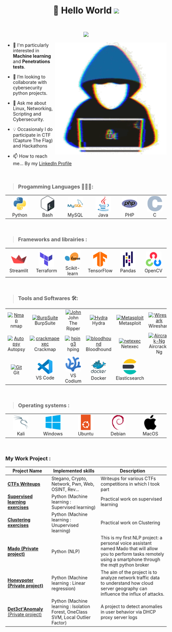 <h1 align="center">👋 Hello World <img src="https://media.giphy.com/media/d91mOUkiBnKjgMhjBp/giphy.gif" width="35"> </h1>
&nbsp; 
<p align="center"><a href="https://git.io/typing-svg"><img src="https://readme-typing-svg.herokuapp.com?font=Fira+Code&weight=1000&size=22&pause=1000&color=F77110&center=true&vCenter=true&random=false&width=730&height=60&lines=%3C+I'm+Aude+Marie+K.+%2F%3E;Active+learner+%2F+researcher%2C;Cybersecurity+and+AI+student%2C;Offensive+Security+Engineer+and+CTF+Enthusiast%2C;OSCP+aspirant."/></a></p>

<img align="right" alt="Picture of coding" width="350" src="https://raw.githubusercontent.com/F745H/F745H/main/Assets/about_me.gif">


- 🌱 I'm particularly interested in **Machine learning** and **Penetrations tests**.
  
- 💞️ I’m looking to collaborate with cybersecurity python projects.
  
- 💬 Ask me about Linux, Networking, Scripting and Cybersecurity.
  
- 💡 Occasionaly I do participate in CTF (Capture The Flag) and Hackathons

- 📫 How to reach me... By my <a href="https://www.linkedin.com/in/aude-marie-k-438528216/" target="blank">LinkedIn Profile</a>

&nbsp;

> <h3 align="left">Progamming Languages 👩🏽‍💻:</h3>

<table>
  <tr>
    <td align="center" width="96">
      <a href="https://www.python.org" target="_blank" rel="noreferrer">
        <img src="https://raw.githubusercontent.com/devicons/devicon/master/icons/python/python-original.svg" width="48" height="48" alt="Python" />
      </a>
      <br>Python
    </td>
    <td align="center" width="96">
      <a href="https://fr.wikipedia.org/wiki/Bourne-Again_shell" target="_blank" rel="noreferrer">
        <img src="https://raw.githubusercontent.com/devicons/devicon/master/icons/bash/bash-original.svg" width="48" height="48" alt="Bash" />
      </a>
      <br>Bash
    </td>
    <td align="center" width="96">
      <a href="https://www.mysql.com/en/" target="_blank" rel="noreferrer">
        <img src="https://raw.githubusercontent.com/devicons/devicon/master/icons/mysql/mysql-original-wordmark.svg" width="48" height="48" alt="MySql" />
      </a>
      <br>MySQL
    </td>
    <td align="center" width="96">
      <a href="https://www.java.com/en/" target="_blank" rel="noreferrer">
        <img src="https://raw.githubusercontent.com/devicons/devicon/master/icons/java/java-original.svg" width="48" height="48" alt="Java" />
      </a>
      <br>Java
    </td>
    <td align="center" width="96">
      <a href="https://www.php.net" target="_blank" rel="noreferrer">
        <img src="https://raw.githubusercontent.com/devicons/devicon/master/icons/php/php-original.svg" width="48" height="48" alt="PHP" />
      </a>
      <br>PHP
    </td>
    <td align="center" width="96">
      <a href="https://fr.wikipedia.org/wiki/C_(langage)" target="_blank" rel="noreferrer">
        <img src="https://raw.githubusercontent.com/devicons/devicon/master/icons/c/c-original.svg" width="48" height="48" alt="C" />
      </a>
      <br>C
    </td>
    </tr>
</table>
&nbsp; 

> <h3 align="left">Frameworks and librairies :</h3>

<table>
  <tr>
    <td align="center" width="96">
      <a href="https://streamlit.io" target="_blank" rel="noreferrer">
        <img src="https://raw.githubusercontent.com/devicons/devicon/master/icons/streamlit/streamlit-original.svg" width="48" height="48" alt="Streamlit" />
      </a>
      <br>Streamlit
    </td>
     <td align="center" width="96">
      <a href="https://www.terraform.io" target="_blank" rel="noreferrer">
        <img src="https://raw.githubusercontent.com/devicons/devicon/master/icons/terraform/terraform-original.svg" width="48" height="48" alt="Terraform" />
      </a>
      <br>Terraform
    </td>
    <td align="center" width="96">
      <a href="https://scikit-learn.org" target="_blank" rel="noreferrer">
        <img src="https://raw.githubusercontent.com/devicons/devicon/master/icons/scikitlearn/scikitlearn-original.svg" width="48" height="48" alt="Scikit-learn" />
      </a>
      <br>Scikit-learn
    </td>
    <td align="center" width="96">
      <a href="https://www.tensorflow.org" target="_blank" rel="noreferrer">
        <img src="https://raw.githubusercontent.com/devicons/devicon/master/icons/tensorflow/tensorflow-original.svg" width="48" height="48" alt="Plotly" />
      </a>
      <br>TensorFlow
    </td>
    <td align="center" width="96">
      <a href="https://pandas.pydata.org" target="_blank" rel="noreferrer">
        <img src="https://raw.githubusercontent.com/devicons/devicon/master/icons/pandas/pandas-original.svg" alt="Pandas" width="48" height="48"/>
      </a>
      <br>Pandas
     <td align="center" width="96">
      <a href="https://opencv.org" target="_blank" rel="noreferrer">
        <img src="https://raw.githubusercontent.com/devicons/devicon/master/icons/opencv/opencv-original.svg" alt="Opencv" width="48" height="48"/>
      </a>
      <br>OpenCV
    </td>
  </tr>
</table>

&nbsp; 
> <h3 align="left">Tools and Softwares 🛠:</h3>

<table>
  <tr>
    <td align="center" width="96">
      <a href="https://nmap.org" target="_blank" rel="noreferrer">
        <img src="https://www.kali.org/tools/nmap/images/nmap-logo.svg" width="48" height="48" alt="Nmap" />
      </a>
      <br>nmap
    </td>
    <td align="center" width="96">
      <a href="https://portswigger.net/burp" target="_blank" rel="noreferrer">
        <img src="https://www.kali.org/tools/burpsuite/images/burpsuite-logo.svg" width="48" height="48" alt="BurpSuite" />
      </a>
      <br>BurpSuite
    </td>
    <td align="center" width="96">
      <a href="https://www.openwall.com/john/" target="_blank" rel="noreferrer">
        <img src="https://www.kali.org/tools/john/images/john-logo.svg" width="48" height="48" alt="John" />
      </a>
      <br>John The Ripper
    </td>
     <td align="center" width="96">
      <a href="https://www.kali.org/tools/hydra/" target="_blank" rel="noreferrer">
        <img src="https://www.kali.org/tools/hydra/images/hydra-logo.svg" width="48" height="48" alt="Hydra" />
      </a>
      <br>Hydra
    </td>
    <td align="center" width="96">
      <a href="https://www.metasploit.com/" target="_blank" rel="noreferrer">
        <img src="https://www.kali.org/tools/metasploit-framework/images/metasploit-framework-logo.svg" width="48" height="48" alt="Metasploit" />
      </a>
      <br>Metasploit
    </td>
    <td align="center" width="96">
      <a href="https://www.wireshark.org/" target="_blank" rel="noreferrer">
        <img src="https://www.kali.org/tools/wireshark/images/wireshark-logo.svg" width="48" height="48" alt="Wireshark" />
      </a>
      <br>Wireshark
    </td>
    <td align="center" width="96">
      <a href="https://github.com/OJ/gobuster" target="_blank" rel="noreferrer">
        <img src="https://www.kali.org/tools/gobuster/images/gobuster-logo.svg" width="48" height="48" alt="Gobuster" />
      </a>
      <br>Gobuster
    </td>
    <td align="center" width="96">
      <a href="https://www.tcpdump.org/" target="_blank" rel="noreferrer">
        <img src="https://www.kali.org/tools/tcpdump/images/tcpdump-logo.svg" width="48" height="48" alt="tcpdump" />
      </a>
      <br>Tcpdump
    </td>
    <td align="center" width="96">
      <a href="https://github.com/ReFirmLabs/binwalk" target="_blank" rel="noreferrer">
        <img src="https://www.kali.org/tools/binwalk/images/binwalk-logo.svg" width="48" height="48" alt="Binwalk" />
      </a>
      <br>Binwalk
    </td>
    <td align="center" width="96">
      <a href="https://sqlmap.org/" target="_blank" rel="noreferrer">
        <img src="https://www.kali.org/tools/sqlmap/images/sqlmap-logo.svg" width="48" height="48" alt="Sqlmap" />
      </a>
      <br>Sqlmap
    </td>
  <tr>
    <td align="center" width="96">
      <a href="https://www.sleuthkit.org/autopsy/" target="_blank" rel="noreferrer">
        <img src="https://www.kali.org/tools/autopsy/images/autopsy-logo.svg" width="48" height="48" alt="Autopsy" />
      </a>
      <br>Autopsy
    </td>
    <td align="center" width="96">
      <a href="https://github.com/mpgn/CrackMapExec" target="_blank" rel="noreferrer">
        <img src="https://www.kali.org/tools/crackmapexec/images/crackmapexec-logo.svg" width="48" height="48" alt="crackmapexec" />
      </a>
      <br>Crackmap
    </td>
    <td align="center" width="96">
      <a href="http://www.hping.org/" target="_blank" rel="noreferrer">
        <img src="https://www.kali.org/tools/hping3/images/hping3-logo.svg" width="48" height="48" alt="hping3" />
      </a>
      <br>hping
    </td>
    <td align="center" width="96">
      <a href="https://github.com/SpecterOps/BloodHound" target="_blank" rel="noreferrer">
        <img src="https://www.kali.org/tools/bloodhound/images/bloodhound-logo.svg" width="48" height="48" alt="bloodhound" />
      </a>
      <br>Bloodhound
    </td>
    <td align="center" width="96">
      <a href="https://github.com/Pennyw0rth/NetExec" target="_blank" rel="noreferrer">
        <img src="https://www.kali.org/tools/netexec/images/netexec-logo.svg" width="48" height="48" alt="netexec" />
      </a>
      <br>Netexec
    </td>
    <td align="center" width="96">
      <a href="https://www.aircrack-ng.org/" target="_blank" rel="noreferrer">
        <img src="https://www.kali.org/tools/aircrack-ng/images/aircrack-ng-logo.svg" width="48" height="48" alt="Aircrack-Ng" />
      </a>
      <br>Aircrack-Ng
    </td>
   <td align="center" width="96">
      <a href="https://www.trustedsec.com/downloads/social-engineer-toolkit/" target="_blank" rel="noreferrer">
        <img src="https://www.kali.org/tools/set/images/set-logo.svg" width="48" height="48" alt="setoolkit" />
      </a>
      <br>SEToolkit
    </td>
    <td align="center" width="96">
      <a href="https://gitlab.com/kalilinux/packages/impacket-scripts" target="_blank" rel="noreferrer">
        <img src="https://www.kali.org/tools/impacket-scripts/images/impacket-scripts-logo.svg" width="48" height="48" alt="Impacket-Scripts" />
      </a>
      <br>Impacket
    </td>
    <td align="center" width="96">
      <a href="https://www.wireshark.org/" target="_blank" rel="noreferrer">
        <img src="https://www.kali.org/tools/maltego/images/maltego-logo.svg" width="48" height="48" alt="Maltego" />
      </a>
      <br>Maltego
    </td>
    <td align="center" width="96">
      <a href="https://github.com/P0cL4bs/wifipumpkin3" target="_blank" rel="noreferrer">
        <img src="https://www.kali.org/tools/wifipumpkin3/images/wifipumpkin3-logo.svg" width="48" height="48" alt="wifipumpkin3" />
      </a>
      <br>wifipumpkin
    </td>
  <tr>
    <td align="center" width="96">
      <a href="https://git-scm.com/" target="_blank" rel="noreferrer">
        <img src="https://www.vectorlogo.zone/logos/git-scm/git-scm-icon.svg" width="48" height="48" alt="Git" />
      </a>
      <br>Git
    </td>
    <td align="center" width="96">
      <a href="https://code.visualstudio.com" target="_blank" rel="noreferrer">
        <img src="https://raw.githubusercontent.com/devicons/devicon/master/icons/vscode/vscode-original.svg" width="46" height="46" alt="VS Code" />
      </a>
      <br>VS Code
    </td>
    <td align="center" width="96">
      <a href="https://vscodium.com" target="_blank" rel="noreferrer">
        <img src="https://raw.githubusercontent.com/devicons/devicon/master/icons/vscodium/vscodium-original.svg" alt="VS Codium" width="48" height="48"/>
      </a>
      <br>VS Codium
    </td>
    <td align="center" width="96">
      <a href="https://www.docker.com/" target="_blank" rel="noreferrer">
        <img src="https://raw.githubusercontent.com/devicons/devicon/master/icons/docker/docker-original-wordmark.svg" alt="Docker" width="48" height="48"/>
      </a>
      <br>Docker
    </td>
    <td align="center" width="96">
      <a href="https://www.elastic.co/" target="_blank" rel="noreferrer">
        <img src="https://raw.githubusercontent.com/devicons/devicon/master/icons/elasticsearch/elasticsearch-original.svg" width="48" height="48" alt="Elasticsearch" />
      </a>
      <br>Elasticsearch
    </td>
  </tr>
</table>

&nbsp; 
> <h3 align="left">Operating systems  :</h3>

<table>
  <tr>
    <td align="center" width="96">
      <a href="https://www.kali.org/" target="_blank" rel="noreferrer">
        <img src="https://raw.githubusercontent.com/F745H/F745H/main/Assets/kali.png" width="48" height="48" alt="Kali" />
      </a>
      <br>Kali
    </td>
    <td align="center" width="96">
      <a href="https://www.microsoft.com/en-us/windows/" target="_blank" rel="noreferrer">
        <img src="https://raw.githubusercontent.com/devicons/devicon/master/icons/windows8/windows8-original.svg" width="48" height="48" alt="Windows" />
      </a>
      <br>Windows
    </td>
    <td align="center" width="96">
      <a href="https://ubuntu.com" target="_blank" rel="noreferrer">
        <img src="https://raw.githubusercontent.com/devicons/devicon/master/icons/ubuntu/ubuntu-original.svg" width="48" height="48" alt="Ubuntu" />
      </a>
      <br>Ubuntu
    </td>
    <td align="center" width="96">
      <a href="https://www.debian.org/index.fr.html" target="_blank" rel="noreferrer">
        <img src="https://raw.githubusercontent.com/F745H/F745H/main/Assets/debian-original.svg" width="48" height="48" alt="Debian" />
      </a>
      <br>Debian
    </td>
    <td align="center" width="96">
      <a href="https://www.debian.org/index.fr.html" target="_blank" rel="noreferrer">
        <img src="https://raw.githubusercontent.com/devicons/devicon/master/icons/apple/apple-original.svg" width="48" height="48" alt="MacOS" />
      </a>
      <br>MacOS
    </td>
    </tr>
</table>


&nbsp;
 
<h3 align="left">My Work Project :</h3>
<table>
  <thead>
    <tr>
      <th>Project Name</th>
      <th>Implemented skills</th>
      <th>Description</th>
    </tr>
  </thead>
  <tbody>
    <tr>
      <td><a href="https://github.com/Keldy7/CTFs_Writeups"><b>CTFs Writeups</b></a></td>
      <td>Stegano, Crypto, Network, Pwn, Web, OSINT, Rev...</td>
      <td>Writeups for various CTFs competitions in which I took part</td>
    </tr>
    <tr>
      <td><a href="https://github.com/Keldy7/machine_learning_python"><b>Supervised learning exercises</b></a></td>
      <td>Python (Machine learning : Supervised learning)</td>
      <td>Practical work on supervised learning</td>
    </tr>
    <tr>
      <td><a href="https://github.com/Keldy7/clustering_exercises_python"><b>Clustering exercises</b></a></td>
      <td>Python (Machine learning : Unupervised learning)</td>
      <td>Practical work on Clustering</td>
    </tr>
    <tr>
      <td><a href="#"><b>Mado (Private project)</b></a></td>
      <td>Python (NLP)</td>
      <td>This is my first NLP project: a personal voice assistant named Mado that will allow you to perform tasks remotely using a smartphone through the mqtt python broker</td>
    </tr>
    <tr>
      <td><a href="#"><b>Honeypoter (Private project)</b></a></td>
      <td>Python (Machine learning : Linear regression)</td>
      <td>The aim of the project is to analyze network traffic data to understand how cloud server geography can influence the influx of attacks.</td>
    </tr>
    <tr>
      <td><a href="#"><b>Det3ct'Anomaly</b> (Private project)</a></td>
      <td>Python (Machine learning : Isolation Forest, OneClass SVM, Local Outlier Factor)</td>
      <td>A project to detect anomalies in user behavior via DHCP proxy server logs</td>
    </tr>
  </tbody>
</table>
